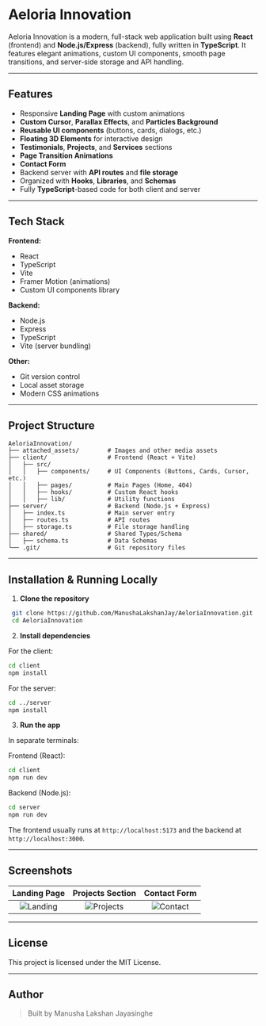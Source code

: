 # Aeloria Innovation

Aeloria Innovation is a modern, full-stack web application built using **React** (frontend) and **Node.js/Express** (backend), fully written in **TypeScript**. It features elegant animations, custom UI components, smooth page transitions, and server-side storage and API handling.

---

## Features

- Responsive **Landing Page** with custom animations
- **Custom Cursor**, **Parallax Effects**, and **Particles Background**
- **Reusable UI components** (buttons, cards, dialogs, etc.)
- **Floating 3D Elements** for interactive design
- **Testimonials**, **Projects**, and **Services** sections
- **Page Transition Animations**
- **Contact Form**
- Backend server with **API routes** and **file storage**
- Organized with **Hooks**, **Libraries**, and **Schemas**
- Fully **TypeScript**-based code for both client and server

---


## Tech Stack

**Frontend:**
- React
- TypeScript
- Vite
- Framer Motion (animations)
- Custom UI components library

**Backend:**
- Node.js
- Express
- TypeScript
- Vite (server bundling)

**Other:**
- Git version control
- Local asset storage
- Modern CSS animations

---

## Project Structure

```
AeloriaInnovation/
├── attached_assets/        # Images and other media assets
├── client/                 # Frontend (React + Vite)
│   ├── src/
│   │   ├── components/     # UI Components (Buttons, Cards, Cursor, etc.)
│   │   ├── pages/          # Main Pages (Home, 404)
│   │   ├── hooks/          # Custom React hooks
│   │   ├── lib/            # Utility functions
├── server/                 # Backend (Node.js + Express)
│   ├── index.ts            # Main server entry
│   ├── routes.ts           # API routes
│   ├── storage.ts          # File storage handling
├── shared/                 # Shared Types/Schema
│   ├── schema.ts           # Data Schemas
└── .git/                   # Git repository files
```

---

## Installation & Running Locally

1. **Clone the repository**
```bash
 git clone https://github.com/ManushaLakshanJay/AeloriaInnovation.git
 cd AeloriaInnovation
```

2. **Install dependencies**

For the client:
```bash
cd client
npm install
```

For the server:
```bash
cd ../server
npm install
```

3. **Run the app**

In separate terminals:

Frontend (React):
```bash
cd client
npm run dev
```

Backend (Node.js):
```bash
cd server
npm run dev
```

The frontend usually runs at `http://localhost:5173` and the backend at `http://localhost:3000`.

---

## Screenshots

| Landing Page | Projects Section | Contact Form |
|:------------:|:-----------------:|:------------:|
| ![Landing](https://github.com/user-attachments/assets/ec44c662-75f1-4db8-9634-fe57e62e20e3) | ![Projects](https://github.com/user-attachments/assets/785036d3-9ce1-41c4-ad96-d95f849c9578) | ![Contact](https://github.com/user-attachments/assets/77ced3e2-5451-4993-8d12-8b82a6251e14) |

---


## License

This project is licensed under the MIT License.

---

## Author

> Built by Manusha Lakshan Jayasinghe

